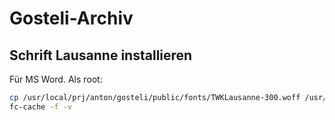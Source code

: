 # Gosteli-Archiv

## Schrift Lausanne installieren 

Für MS Word. Als root:

```bash
cp /usr/local/prj/anton/gosteli/public/fonts/TWKLausanne-300.woff /usr/share/fonts/
fc-cache -f -v
```
